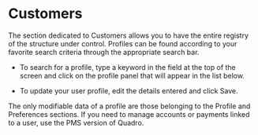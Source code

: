 # Customers

The section dedicated to Customers allows you to have the entire registry of the structure under control. Profiles can be found according to your favorite search criteria through the appropriate search bar.

- To search for a profile, type a keyword in the field at the top of the screen and click on the profile panel that will appear in the list below.

- To update your user profile, edit the details entered and click Save.

The only modifiable data of a profile are those belonging to the Profile and Preferences sections. If you need to manage accounts or payments linked to a user, use the PMS version of Quadro.
